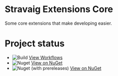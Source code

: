 # Stravaig Extensions Core

Some core extensions that make developing easier.

# Project status

* ![Build](https://github.com/Stravaig-Projects/Stravaig.Extensions.Core/workflows/Build%20Stravaig.Extensions.Core/badge.svg) [View Workflows](https://github.com/Stravaig-Projects/Stravaig.Extensions.Core/actions)
* ![Nuget](https://img.shields.io/nuget/v/Stravaig.Extensions.Core?color=004880&label=nuget%20stable&logo=nuget) [View on NuGet](https://www.nuget.org/packages/Stravaig.Extensions.Core)
* ![Nuget (with prereleases)](https://img.shields.io/nuget/vpre/Stravaig.Extensions.Core?color=ffffff&label=nuget%20latest&logo=nuget) [View on NuGet](https://www.nuget.org/packages/Stravaig.Extensions.Core)
